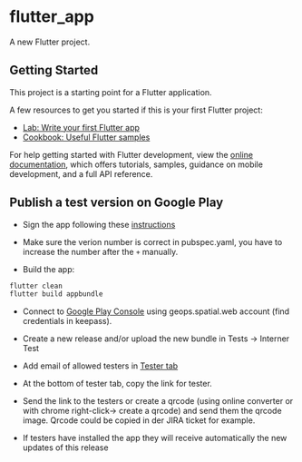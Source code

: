 # flutter_app

A new Flutter project.

## Getting Started

This project is a starting point for a Flutter application.

A few resources to get you started if this is your first Flutter project:

- [Lab: Write your first Flutter app](https://docs.flutter.dev/get-started/codelab)
- [Cookbook: Useful Flutter samples](https://docs.flutter.dev/cookbook)

For help getting started with Flutter development, view the
[online documentation](https://docs.flutter.dev/), which offers tutorials,
samples, guidance on mobile development, and a full API reference.

## Publish a test version on Google Play

- Sign the app following these [instructions](https://docs.flutter.dev/deployment/android#signing-the-app)

- Make sure the verion number is correct in pubspec.yaml, you have to increase the number after the `+` manually.

- Build the app:
  
```bash
flutter clean
flutter build appbundle
```

- Connect to [Google Play Console](https://play.google.com/console/) using geops.spatial.web account (find credentials in keepass).

- Create a new release and/or upload the new bundle in Tests -> Interner Test

- Add email of allowed testers in [Tester tab](https://play.google.com/console/u/0/developers/7798423032686463319/app/4973663387630397586/tracks/internal-testing?tab=testers)

- At the bottom of tester tab, copy the link for tester.

- Send the link to the testers or create a qrcode (using online converter or with chrome right-click-> create a qrcode) and send them the qrcode image. Qrcode could be copied in der JIRA ticket for example.

- If testers have installed the app they will receive automatically the new updates of this release
